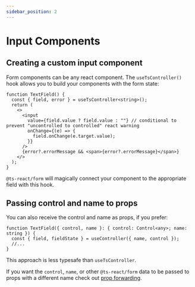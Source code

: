 ```yaml
---
sidebar_position: 2
---
```


# Input Components

## Creating a custom input component

Form components can be any react component. The <code>useTsController()</code> hook allows you to build your components with the form state:

```tsx
function TextField() {
  const { field, error } = useTsController<string>();
  return (
    <>
      <input
        value={field.value ? field.value : ""} // conditional to prevent "uncontrolled to controlled" react warning
        onChange={(e) => {
          field.onChange(e.target.value);
        }}
      />
      {error?.errorMessage && <span>{error?.errorMessage}</span>}
    </>
  );
}
```

<code>@ts-react/form</code> will magically connect your component to the appropriate field with this hook.

## Passing control and name to props

You can also receive the control and name as props, if you prefer:

```tsx
function TextField({ control, name }: { control: Control<any>; name: string }) {
  const { field, fieldState } = useController({ name, control });
  //...
}
```

This approach is less typesafe than <code>useTsController</code>.

If you want the `control`, `name`, or other `@ts-react/form` data to be passed to props with a different name check out [prop forwarding](https://react-ts-form.com/docs/docs/prop-forwarding).
